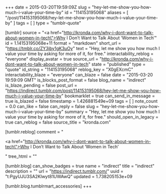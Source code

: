 +++
date = 2015-03-20T19:59:09Z
slug = "hey-let-me-show-you-how-much-i-value-your-time-by"
id = "114153195068"
aliases = [ "/post/114153195068/hey-let-me-show-you-how-much-i-value-your-time-by" ]
tags = [ ]
type = "tumblr-quote"

[tumblr]
source = "<a href=\"http://kronda.com/why-i-dont-want-to-talk-about-women-in-tech\">Why I Don&rsquo;t Want to Talk About &lsquo;Women in Tech&rsquo;</a>"
id = 1.14153195068e+11
format = "markdown"
short_url = "https://tmblr.co/ZY3jby1gK3uOy"
text = "Hey, let me show you how much I value your time by asking for more of it, for free."
interactability_reblog = "everyone"
display_avatar = true
source_url = "http://kronda.com/why-i-dont-want-to-talk-about-women-in-tech"
state = "published"
type = "quote"
id_string = "114153195068"
reblog_key = "X0gEXcmC"
interactability_blaze = "everyone"
can_blaze = false
date = "2015-03-20 19:59:09 GMT"
is_blocks_post_format = false
blog_name = "indirect"
is_blaze_pending = false
post_url = "https://indirect.tumblr.com/post/114153195068/hey-let-me-show-you-how-much-i-value-your-time-by"
bookmarklet = true
can_send_in_message = true
is_blazed = false
timestamp = 1.426881549e+09
tags = [ ]
note_count = 0.0
can_like = false
can_reply = false
slug = "hey-let-me-show-you-how-much-i-value-your-time-by"
summary = "Hey, let me show you how much I value your time by asking for more of it, for free."
should_open_in_legacy = true
can_reblog = false
source_title = "kronda.com"

[tumblr.reblog]
comment = "<p><a href=\"http://kronda.com/why-i-dont-want-to-talk-about-women-in-tech\">Why I Don’t Want to Talk About ‘Women in Tech’</a></p>"
tree_html = ""

[tumblr.blog]
can_show_badges = true
name = "indirect"
title = "indirect"
description = ""
url = "https://indirect.tumblr.com/"
uuid = "t:PgyUJU3SA2Klwyt81UWAwQ"
updated = 1.738205153e+09

[tumblr.blog.tumblrmart_accessories]
+++
